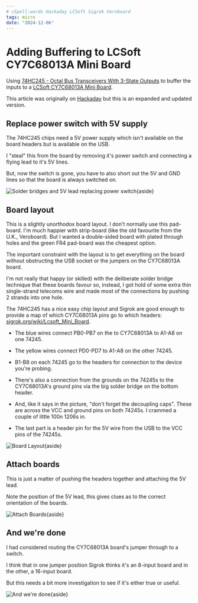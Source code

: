 ```yaml
---
# cSpell:words Hackaday LCSoft Sigrok Veroboard
tags: micro
date: "2024-12-06"
---
```

# Adding Buffering to LCSoft CY7C68013A Mini Board

Using
[74HC245 - Octal Bus Transceivers With 3-State Outputs](https://www.ti.com/lit/ds/symlink/sn74hc245.pdf)
to buffer the inputs to a
[LCSoft CY7C68013A Mini Board](https://sigrok.org/wiki/Lcsoft_Mini_Board).

This article was originally on
[Hackaday](https://hackaday.io/project/170532-adding-buffering-to-lcsoft-cy7c68013a-mini-board)
but this is an expanded and updated version.

## Replace power switch with 5V supply

The 74HC245 chips need a 5V power supply which isn't available on the board
headers but is available on the USB.

I "steal" this from the board by removing it's power switch and connecting a
flying lead to it's 5V lines.

But, now the switch is gone, you have to also short out the 5V and GND lines
so that the board is always switched on.

![Solder bridges and 5V lead replacing power switch](https://i.ibb.co/q0ZHhvS/1-replace-power-switch.jpg){aside}

## Board layout

This is a slightly unorthodox board layout. I don't normally use this pad-board.
I'm much happier with strip-board (like the old favourite from the U.K.,
Veroboard). But I wanted a double-sided board with plated through holes and
the green FR4 pad-board was the cheapest option.

The important constraint with the layout is to get everything on the board
without obstructing the USB socket or the jumpers on the CY7C68013A board.

I'm not really that happy (or skilled) with the deliberate solder bridge
technique that these boards favour so, instead, I got hold of some extra thin
single-strand telecoms wire and made most of the connections by pushing 2
strands into one hole.

The 74HC245 has a nice easy chip layout and Sigrok are good enough to
provide a map of which CY7C68013A pins go to which headers:
[sigrok.org/wiki/Lcsoft_Mini_Board](https://sigrok.org/wiki/Lcsoft_Mini_Board).

* The blue wires connect PB0-PB7 on the to CY7C68013A to A1-A8 on one 74245.

* The yellow wires connect PD0-PD7 to A1-A8 on the other 74245.

* B1-B8 on each 74245 go to the headers for connection to the device you're
probing.

* There's also a connection from the grounds on the 74245s to the CY7C68013A's
ground pins via the big solder bridge on the bottom header.

* And, like it says in the picture, "don't forget the decoupling caps". These
are across the VCC and ground pins on both 74245s. I crammed a couple of
little 100n 1206s in.

* The last part is a header pin for the 5V wire from the USB to the VCC pins of
the 74245s.

![Board Layout](https://i.ibb.co/HTk8FBB/2-board-layout.jpg){aside}

## Attach boards

This is just a matter of pushing the headers together and attaching the 5V lead.

Note the position of the 5V lead, this gives clues as to the correct orientation
of the boards.

![Attach Boards](https://i.ibb.co/N1wHN3h/3-attatch-boards.jpg){aside}

## And we're done

I had considered routing the CY7C68013A board's jumper through to a switch.

I think that in one jumper position Sigrok thinks it's an 8-input board
and in the other, a 16-input board.

But this needs a bit more investigation to see if it's either true or useful.

![And we're done](https://i.ibb.co/1z1gg4g/4-and-were-done.jpg){aside}
